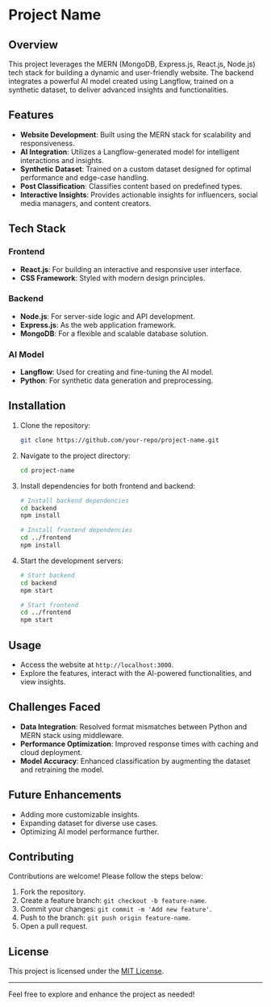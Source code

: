 # Project Name

## Overview
This project leverages the MERN (MongoDB, Express.js, React.js, Node.js) tech stack for building a dynamic and user-friendly website. The backend integrates a powerful AI model created using Langflow, trained on a synthetic dataset, to deliver advanced insights and functionalities.

## Features
- **Website Development**: Built using the MERN stack for scalability and responsiveness.
- **AI Integration**: Utilizes a Langflow-generated model for intelligent interactions and insights.
- **Synthetic Dataset**: Trained on a custom dataset designed for optimal performance and edge-case handling.
- **Post Classification**: Classifies content based on predefined types.
- **Interactive Insights**: Provides actionable insights for influencers, social media managers, and content creators.

## Tech Stack
### Frontend
- **React.js**: For building an interactive and responsive user interface.
- **CSS Framework**: Styled with modern design principles.

### Backend
- **Node.js**: For server-side logic and API development.
- **Express.js**: As the web application framework.
- **MongoDB**: For a flexible and scalable database solution.

### AI Model
- **Langflow**: Used for creating and fine-tuning the AI model.
- **Python**: For synthetic data generation and preprocessing.

## Installation
1. Clone the repository:
   ```bash
   git clone https://github.com/your-repo/project-name.git
   ```

2. Navigate to the project directory:
   ```bash
   cd project-name
   ```

3. Install dependencies for both frontend and backend:
   ```bash
   # Install backend dependencies
   cd backend
   npm install

   # Install frontend dependencies
   cd ../frontend
   npm install
   ```

4. Start the development servers:
   ```bash
   # Start backend
   cd backend
   npm start

   # Start frontend
   cd ../frontend
   npm start
   ```

## Usage
- Access the website at `http://localhost:3000`.
- Explore the features, interact with the AI-powered functionalities, and view insights.

## Challenges Faced
- **Data Integration**: Resolved format mismatches between Python and MERN stack using middleware.
- **Performance Optimization**: Improved response times with caching and cloud deployment.
- **Model Accuracy**: Enhanced classification by augmenting the dataset and retraining the model.

## Future Enhancements
- Adding more customizable insights.
- Expanding dataset for diverse use cases.
- Optimizing AI model performance further.

## Contributing
Contributions are welcome! Please follow the steps below:
1. Fork the repository.
2. Create a feature branch: `git checkout -b feature-name`.
3. Commit your changes: `git commit -m 'Add new feature'`.
4. Push to the branch: `git push origin feature-name`.
5. Open a pull request.

## License
This project is licensed under the [MIT License](LICENSE).

---
Feel free to explore and enhance the project as needed!
